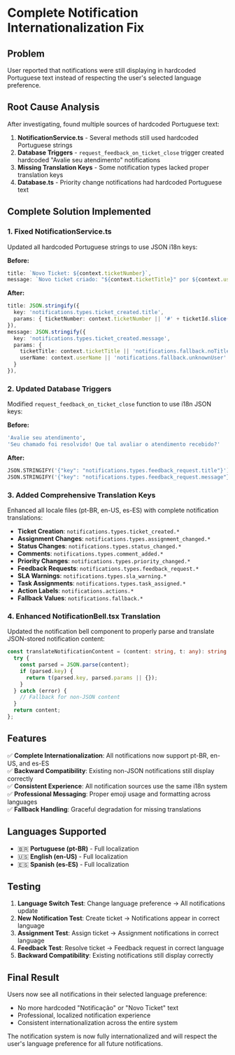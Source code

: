 # Complete Notification Internationalization Fix

## Problem
User reported that notifications were still displaying in hardcoded Portuguese text instead of respecting the user's selected language preference.

## Root Cause Analysis
After investigating, found multiple sources of hardcoded Portuguese text:

1. **NotificationService.ts** - Several methods still used hardcoded Portuguese strings
2. **Database Triggers** - `request_feedback_on_ticket_close` trigger created hardcoded "Avalie seu atendimento" notifications  
3. **Missing Translation Keys** - Some notification types lacked proper translation keys
4. **Database.ts** - Priority change notifications had hardcoded Portuguese text

## Complete Solution Implemented

### 1. Fixed NotificationService.ts
Updated all hardcoded Portuguese strings to use JSON i18n keys:

**Before:**
```typescript
title: `Novo Ticket: ${context.ticketNumber}`,
message: `Novo ticket criado: "${context.ticketTitle}" por ${context.userName}`,
```

**After:**
```typescript
title: JSON.stringify({
  key: 'notifications.types.ticket_created.title',
  params: { ticketNumber: context.ticketNumber || '#' + ticketId.slice(-8) }
}),
message: JSON.stringify({
  key: 'notifications.types.ticket_created.message',
  params: { 
    ticketTitle: context.ticketTitle || 'notifications.fallback.noTitle',
    userName: context.userName || 'notifications.fallback.unknownUser'
  }
}),
```

### 2. Updated Database Triggers
Modified `request_feedback_on_ticket_close` function to use i18n JSON keys:

**Before:**
```sql
'Avalie seu atendimento',
'Seu chamado foi resolvido! Que tal avaliar o atendimento recebido?'
```

**After:**
```sql
JSON.STRINGIFY('{"key": "notifications.types.feedback_request.title"}'),
JSON.STRINGIFY('{"key": "notifications.types.feedback_request.message"}')
```

### 3. Added Comprehensive Translation Keys
Enhanced all locale files (pt-BR, en-US, es-ES) with complete notification translations:

- **Ticket Creation**: `notifications.types.ticket_created.*`
- **Assignment Changes**: `notifications.types.assignment_changed.*`
- **Status Changes**: `notifications.types.status_changed.*`
- **Comments**: `notifications.types.comment_added.*`
- **Priority Changes**: `notifications.types.priority_changed.*`
- **Feedback Requests**: `notifications.types.feedback_request.*`
- **SLA Warnings**: `notifications.types.sla_warning.*`
- **Task Assignments**: `notifications.types.task_assigned.*`
- **Action Labels**: `notifications.actions.*`
- **Fallback Values**: `notifications.fallback.*`

### 4. Enhanced NotificationBell.tsx Translation
Updated the notification bell component to properly parse and translate JSON-stored notification content:

```typescript
const translateNotificationContent = (content: string, t: any): string => {
  try {
    const parsed = JSON.parse(content);
    if (parsed.key) {
      return t(parsed.key, parsed.params || {});
    }
  } catch (error) {
    // Fallback for non-JSON content
  }
  return content;
};
```

## Features

✅ **Complete Internationalization**: All notifications now support pt-BR, en-US, and es-ES  
✅ **Backward Compatibility**: Existing non-JSON notifications still display correctly  
✅ **Consistent Experience**: All notification sources use the same i18n system  
✅ **Professional Messaging**: Proper emoji usage and formatting across languages  
✅ **Fallback Handling**: Graceful degradation for missing translations  

## Languages Supported

- 🇧🇷 **Portuguese (pt-BR)** - Full localization
- 🇺🇸 **English (en-US)** - Full localization  
- 🇪🇸 **Spanish (es-ES)** - Full localization

## Testing

1. **Language Switch Test**: Change language preference → All notifications update
2. **New Notification Test**: Create ticket → Notifications appear in correct language
3. **Assignment Test**: Assign ticket → Assignment notifications in correct language
4. **Feedback Test**: Resolve ticket → Feedback request in correct language
5. **Backward Compatibility**: Existing notifications still display correctly

## Final Result

Users now see all notifications in their selected language preference:
- No more hardcoded "Notificação" or "Novo Ticket" text
- Professional, localized notification experience
- Consistent internationalization across the entire system

The notification system is now fully internationalized and will respect the user's language preference for all future notifications. 